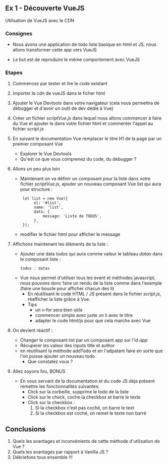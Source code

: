 ## Ex 1 - Découverte VueJS

Utilisation de VueJS avec le CDN

### Consignes

- Nous avons une application de todo liste basique en html et JS, nous allons transformer cette app vers VueJS


- Le but est de reproduire le même comportement avec VueJS

### Etapes

1. Commencez par tester et lire le code existant


2. Importer le cdn de vueJS dans le ficher html


3. Ajouter le Vue Devtools dans votre navigateur (cela nous permettra de débugger et d'avoir un outil de dev dédié à Vue)


4. Créer un fichier *scriptVue.js* dans lequel nous allons commencer à faire du Vue et ajouter le dans votre fichier html et commenter l'appel au fichier *script.js*


5. En suivant le documentation Vue remplacer le titre H1 de la page par un premier composant Vue
    - Explorer le Vue Devtools
    - Qu'est ce que vous comprenez du code, du debugger ?


6. Allons un peu plus loin
    - Maintenant on va définir un composant pour la liste dans votre fichier *scriptVue.js*, ajouter un nouveau composant Vue list qui aura pour structure :
      ``` 
       let list = new Vue({ 
            el: '#list', 
            name: 'list', 
            data: { 
                message: 'Liste de TODOS', 
            }, 
       });
         ```
    - modifier le fichier html pour afficher le message
    

7. Affichons maintenant les élèments de la liste : 
    - Ajouter une data *todos* qui aura comme valeur le tableau *datas* dans le composant liste :
      ```
      todos : datas
      ```
   - Vue nous permet d'utiliser tous les event et méthodes javascript, nous pouvons donc faire un rendu de la liste comme dans l'exemple (faire une boucle pour afficher chacun des li) 
      - En réutilisant le code HTML / JS présent dans le fichier *script.js*, réafficher la liste grâce à Vue.
      - Tips 
         - un v-for sera bien utile 
         - commencer simple avec juste un li avec le titre
         - adapter le code html/js pour que cela marche avec Vue
   

8. On devient réactif :
   - Changer le composant list par un composant app sur l'id *app* 
   - Récuperer les valeur des inputs title et author
   - en réutilisant la méthode addTodo et en l'adpatant faire en sorte que l'on puisse ajouter un nouveau todo
      - Que constatez vous ?


9. Allez soyons fou, BONUS
   - En vous servant de la documentation et du code JS déja présent remettre les fonctionnalités suivantes: 
      - Click sur la corbeille, supprime le todo de la liste
      - Click sur le check, coche la checkbox et barre le texte
      - Click sur la checkbox : 
         1. Si la checkbox n'est pas coché, on barre le text 
         2. Si la checkbox est coché, on remet le texte non barré
    

## Conclusions

1. Quels les avantages et inconvénients de cette méthode d'utilisation de Vue ?
2. Quels les avantages par rapport à Vanilla JS ?
3. Débriefons tous ensemble !!!
    
